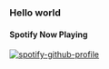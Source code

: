 ### Hello world

#### Spotify Now Playing
[![spotify-github-profile](https://spotify-github-profile.vercel.app/api/view?uid=1393925530&cover_image=true&theme=compact&show_offline=false&background_color=121212&interchange=true)](https://github.com/kittinan/spotify-github-profile)

